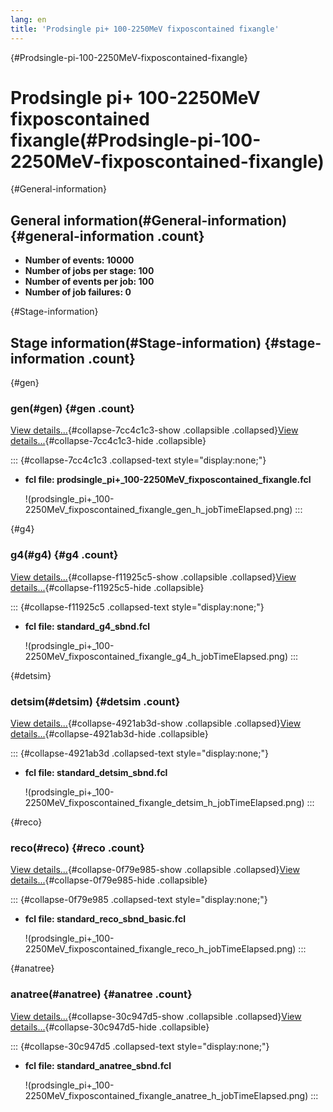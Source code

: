```yaml
---
lang: en
title: 'Prodsingle pi+ 100-2250MeV fixposcontained fixangle'
---
```


{#Prodsingle-pi-100-2250MeV-fixposcontained-fixangle}

Prodsingle pi+ 100-2250MeV fixposcontained fixangle(#Prodsingle-pi-100-2250MeV-fixposcontained-fixangle)
=========================================================================================================================

{#General-information}

General information(#General-information) {#general-information .count}
----------------------------------------------------------

-   **Number of events: 10000**
-   **Number of jobs per stage: 100**
-   **Number of events per job: 100**
-   **Number of job failures: 0**

{#Stage-information}

Stage information(#Stage-information) {#stage-information .count}
------------------------------------------------------

{#gen}

### gen(#gen) {#gen .count}

[View details\...](#){#collapse-7cc4c1c3-show .collapsible
.collapsed}[View details\...](#){#collapse-7cc4c1c3-hide .collapsible}

::: {#collapse-7cc4c1c3 .collapsed-text style="display:none;"}
-   **fcl file:
    prodsingle\_pi+\_100-2250MeV\_fixposcontained\_fixangle.fcl**

    !(prodsingle_pi+_100-2250MeV_fixposcontained_fixangle_gen_h_jobTimeElapsed.png)
:::

{#g4}

### g4(#g4) {#g4 .count}

[View details\...](#){#collapse-f11925c5-show .collapsible
.collapsed}[View details\...](#){#collapse-f11925c5-hide .collapsible}

::: {#collapse-f11925c5 .collapsed-text style="display:none;"}
-   **fcl file: standard\_g4\_sbnd.fcl**

    !(prodsingle_pi+_100-2250MeV_fixposcontained_fixangle_g4_h_jobTimeElapsed.png)
:::

{#detsim}

### detsim(#detsim) {#detsim .count}

[View details\...](#){#collapse-4921ab3d-show .collapsible
.collapsed}[View details\...](#){#collapse-4921ab3d-hide .collapsible}

::: {#collapse-4921ab3d .collapsed-text style="display:none;"}
-   **fcl file: standard\_detsim\_sbnd.fcl**

    !(prodsingle_pi+_100-2250MeV_fixposcontained_fixangle_detsim_h_jobTimeElapsed.png)
:::

{#reco}

### reco(#reco) {#reco .count}

[View details\...](#){#collapse-0f79e985-show .collapsible
.collapsed}[View details\...](#){#collapse-0f79e985-hide .collapsible}

::: {#collapse-0f79e985 .collapsed-text style="display:none;"}
-   **fcl file: standard\_reco\_sbnd\_basic.fcl**

    !(prodsingle_pi+_100-2250MeV_fixposcontained_fixangle_reco_h_jobTimeElapsed.png)
:::

{#anatree}

### anatree(#anatree) {#anatree .count}

[View details\...](#){#collapse-30c947d5-show .collapsible
.collapsed}[View details\...](#){#collapse-30c947d5-hide .collapsible}

::: {#collapse-30c947d5 .collapsed-text style="display:none;"}
-   **fcl file: standard\_anatree\_sbnd.fcl**

    !(prodsingle_pi+_100-2250MeV_fixposcontained_fixangle_anatree_h_jobTimeElapsed.png)
:::

